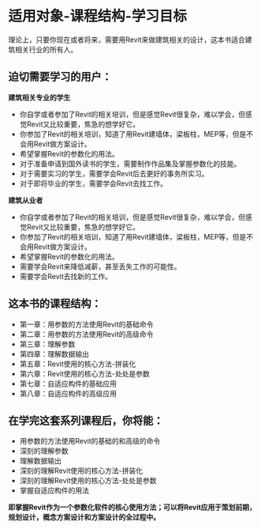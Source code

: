 # 适用对象-课程结构-学习目标

理论上，只要你现在或者将来，需要用Revit来做建筑相关的设计，这本书适合建筑相关行业的所有人。

## 迫切需要学习的用户：

**建筑相关专业的学生**

- 你自学或者参加了Revit的相关培训，但是感觉Revit很复杂，难以学会，但感觉Revit又比较重要，焦急的想学好它。
- 你参加了Revit的相关培训，知道了用Revit建墙体，梁板柱，MEP等，但是不会用Revit做方案设计。
- 希望掌握Revit的参数化的用法。
- 对于准备申请到国外读书的学生，需要制作作品集及掌握参数化的技能。
- 对于需要实习的学生，需要学会Revit后去更好的事务所实习。
- 对于即将毕业的学生，需要学会Revit去找工作。

**建筑从业者**

- 你自学或者参加了Revit的相关培训，但是感觉Revit很复杂，难以学会，但感觉Revit又比较重要，焦急的想学好它。
- 你参加了Revit的相关培训，知道了用Revit建墙体，梁板柱，MEP等，但是不会用Revit做方案设计。
- 希望掌握Revit的参数化的用法。
- 需要学会Revit来降低减薪，甚至丢失工作的可能性。
- 需要学会Revit去找新的工作。

## 这本书的课程结构：

- 第一章：用参数的方法使用Revit的基础命令
- 第二章：用参数的方法使用Revit的高级命令
- 第三章：理解参数
- 第四章：理解数据输出
- 第五章：Revit使用的核心方法-拼装化
- 第六章：Revit使用的核心方法-处处是参数
- 第七章：自适应构件的基础应用
- 第八章：自适应构件的高级应用

## 在学完这套系列课程后，你将能：

- 用参数的方法使用Revit的基础的和高级的命令
- 深刻的理解参数
- 理解数据输出
- 深刻的理解Revit使用的核心方法-拼装化
- 深刻的理解Revit使用的核心方法-处处是参数
- 掌握自适应构件的用法

**即掌握Revit作为一个参数化软件的核心使用方法；可以将Revit应用于策划前期，规划设计，概念方案设计和方案设计的全过程中。**